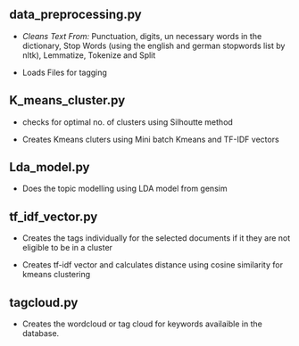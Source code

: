 ## data_preprocessing.py

*    _Cleans Text From:_
     Punctuation,
     digits,
     un necessary words in the dictionary,
     Stop Words (using the english and german stopwords list by nltk),
     Lemmatize, 
     Tokenize and Split
     
*   Loads Files for tagging 

## K_means_cluster.py

* checks for optimal no. of clusters using Silhoutte method 

* Creates Kmeans cluters using Mini batch Kmeans and TF-IDF vectors

## Lda_model.py

* Does the topic modelling using LDA model from gensim 

## tf_idf_vector.py

* Creates the tags individually for the selected documents if it they are not eligible to be in a cluster

* Creates tf-idf vector and calculates distance using cosine similarity for kmeans clustering 

## tagcloud.py

* Creates the wordcloud or tag cloud for keywords availaible in the database.






